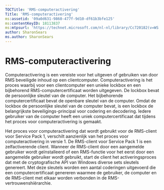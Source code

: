 ```yaml
---
TOCTitle: 'RMS-computeractivering'
Title: 'RMS-computeractivering'
ms:assetid: '09a0d631-9860-477f-9d10-df61b3bfe125'
ms:contentKeyID: 18113837
ms:mtpsurl: 'https://technet.microsoft.com/nl-nl/library/Cc720182(v=WS.10)'
author: SharonSears
ms.author: SharonSears
---
```


RMS-computeractivering
======================

Computeractivering is een vereiste voor het uitgeven of gebruiken van door RMS beveiligde inhoud op een clientcomputer. Computeractivering is het proces waarbij voor een clientcomputer een unieke lockbox en een bijbehorend RMS-computercertificaat worden uitgegeven. De lockbox bevat de persoonlijke sleutel van de computer. Het bijbehorende computercertificaat bevat de openbare sleutel van de computer. Omdat de lockbox de persoonlijke sleutel van de computer bevat, is een lockbox de belangrijkste beveiligings-principal voor codering en decodering. Iedere gebruiker van de computer heeft een uniek computercertificaat dat tijdens het proces voor computeractivering is gemaakt.

Het proces voor computeractivering dat wordt gebruikt voor de RMS-client voor Service Pack 1, verschilt aanzienlijk van het proces voor computeractivering in versie 1. De RMS-client voor Service Pack 1 is een zelfactiverende client. Wanneer de RMS-client door een aangemelde gebruiker wordt geïnstalleerd of een RMS-functie voor het eerst door een aangemelde gebruiker wordt gebruikt, start de client het activeringsproces dat met de cryptografische API van Windows diverse sets sleutels genereert. Met deze sleutels worden een aantal coderingen uitgevoerd die een computercertificaat genereren waarmee de gebruiker, de computer en de RMS-client met elkaar worden verbonden in de RMS-vertrouwenshiërarchie.
